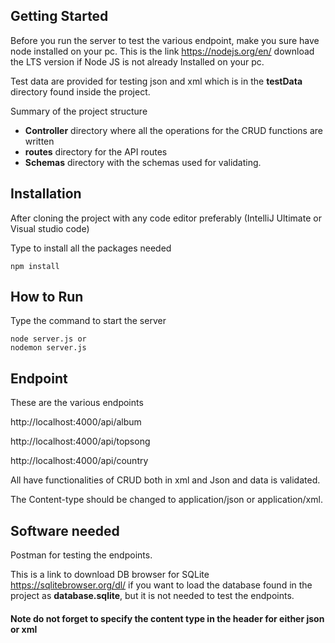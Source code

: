
## Getting Started

 Before you run the server to test the various endpoint, make you sure have node installed on your pc. This is the link https://nodejs.org/en/ download the LTS version if Node JS is not already Installed on your pc. 

Test data are provided for testing json and xml which is in the **testData** directory found inside the project.

Summary of the project structure

* **Controller** directory where all the operations for the CRUD functions are written
* **routes** directory  for the API routes
* **Schemas** directory with the schemas used for validating.

## Installation 

 After cloning the project with any code editor preferably (IntelliJ Ultimate or Visual studio code) 

Type to install all the packages needed

```
npm install
```



## How to Run

Type the command to start the server

```
node server.js or
nodemon server.js
```

## Endpoint

These are the various endpoints 

http://localhost:4000/api/album

http://localhost:4000/api/topsong

http://localhost:4000/api/country

All have functionalities of CRUD both in xml and Json and data is validated.

The Content-type should be changed to application/json or application/xml. 

## Software needed

Postman for testing the endpoints.

This is a link to download DB browser for SQLite  https://sqlitebrowser.org/dl/ if you want to load the database found in the project as **database.sqlite**, but it is not needed to test the endpoints.

#### Note do not forget to specify the content type in the header for either json or xml
